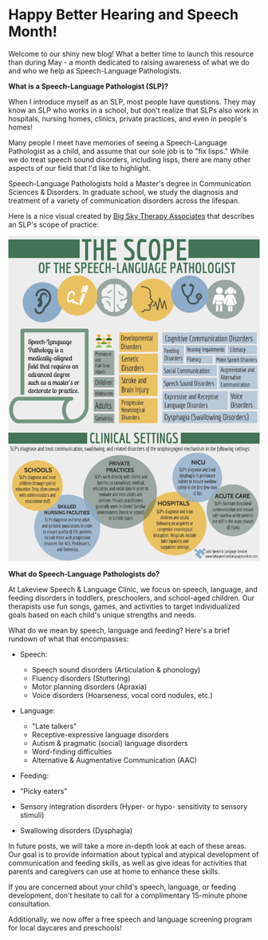 # Happy Better Hearing and Speech Month!

Welcome to our shiny new blog! What a better time to launch this resource than during May - a month dedicated to raising awareness of what we do and who we help as Speech-Language Pathologists.

**What is a Speech-Language Pathologist (SLP)?**

When I introduce myself as an SLP, most people have questions. They may know an SLP who works in a school, but don&#39;t realize that SLPs also work in hospitals, nursing homes, clinics, private practices, and even in people&#39;s homes!

Many people I meet have memories of seeing a Speech-Language Pathologist as a child, and assume that our sole job is to &quot;fix lisps.&quot; While we do treat speech sound disorders, including lisps, there are many other aspects of our field that I&#39;d like to highlight.

Speech-Language Pathologists hold a Master&#39;s degree in Communication Sciences &amp; Disorders. In graduate school, we study the diagnosis and treatment of a variety of communication disorders across the lifespan.

Here is a nice visual created by [Big Sky Therapy Associates](http://www.bigskytherapyassociates.com/) that describes an SLP&#39;s scope of practice:

![alt text](https://github.com/trumb1mj/lslc-website/blob/gh-pages/_includes/resource1_post1.png)

**What do Speech-Language Pathologists do?**

At Lakeview Speech &amp; Language Clinic, we focus on speech, language, and feeding disorders in toddlers, preschoolers, and school-aged children. Our therapists use fun songs, games, and activities to target individualized goals based on each child&#39;s unique strengths and needs.

What do we mean by speech, language and feeding? Here&#39;s a brief rundown of what that encompasses:

- Speech:
  - Speech sound disorders (Articulation &amp; phonology)
  - Fluency disorders (Stuttering)
  - Motor planning disorders (Apraxia)
  - Voice disorders (Hoarseness, vocal cord nodules, etc.)

- Language:
  - &quot;Late talkers&quot;
  - Receptive-expressive language disorders
  - Autism &amp; pragmatic (social) language disorders
  - Word-finding difficulties
  - Alternative &amp; Augmentative Communication (AAC)

- Feeding:

- &quot;Picky eaters&quot;
- Sensory integration disorders (Hyper- or hypo- sensitivity to sensory stimuli)
- Swallowing disorders (Dysphagia)

In future posts, we will take a more in-depth look at each of these areas. Our goal is to provide information about typical and atypical development of communication and feeding skills, as well as give ideas for activities that parents and caregivers can use at home to enhance these skills.

If you are concerned about your child&#39;s speech, language, or feeding development, don&#39;t hesitate to call for a complimentary 15-minute phone consultation.

Additionally, we now offer a free speech and language screening program for local daycares and preschools!
